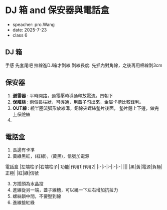 # DJ 箱 and 保安器與電話盒
- speacher: pro.Wang
- date: 2025-7-23
- class 6

## DJ 箱
手感
先套尾吧
拉線進DJ箱才剝線
剝線長度: 先抓內對角線，之後再用棉線剝3cm



## 保安器
1. **避雷器** : 平時開路，過電壓時導通釋放電流。凹朝下
2. **保險絲** : 兩個長柱狀，可導通，用蓋子勾出來，金屬卡槽比較鋒利。
3. **OUT線** : 繞半圈流弧形放線溝，銅線夾螺絲墊片後面， 墊片翹上下邊，做完上保險絲
4. 

## 電話盒
1. 長邊有卡準
2. 黃綠黑紅，(紅綠)，(黃黑)，信號加電源

電話盒
|左端柱子|右端柱子| 功能|作用1|作用2|
|:-|:-|:-|:-|:-|
|||
|黑|黃|電源|負極|正極|
|紅|綠|信號


3. 方插頭為水晶投
4. 進線從另一端，蓋子線槽，可以繞一下左右增加抗拉力
5. 螺絲鎖中間，不要壓到線
6. 進線接紅綠


